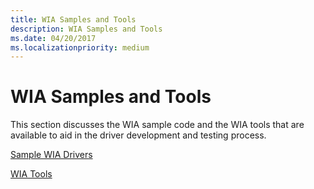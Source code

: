 ```yaml
---
title: WIA Samples and Tools
description: WIA Samples and Tools
ms.date: 04/20/2017
ms.localizationpriority: medium
---
```


# WIA Samples and Tools





This section discusses the WIA sample code and the WIA tools that are available to aid in the driver development and testing process.

[Sample WIA Drivers](sample-wia-drivers.md)

[WIA Tools](wia-tools.md)

 

 




